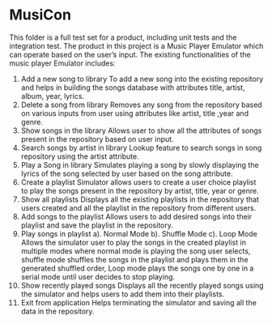 # MusiCon
This folder is a full test set for a product, including unit tests and the integration test. The product in this project is a Music Player Emulator which can operate based on the user’s input. The existing functionalities of the music player Emulator includes: 

1. Add a new song to library 
     To add a new song into the existing repository and helps in building the songs database with attributes title, artist, album, year, lyrics. 
2. Delete a song from library 
     Removes any song from the repository based on various inputs from user using attributes like artist, title ,year and genre. 
3. Show songs in the library 
     Allows user to show all the attributes of songs present in the repository based on user input. 
4. Search songs by artist in library 
     Lookup feature to search songs in song repository using the artist attribute. 
5. Play a Song in library 
     Simulates playing a song by slowly displaying the lyrics of the song selected by user based on the song attribute. 
6. Create a playlist 
     Simulator allows users to create a user choice playlist to play the songs present in the repository by artist, title, year or genre. 
7. Show all playlists 
     Displays all the existing playlists in the repository that users created and all the playlist in the repository from different users. 
8. Add songs to the playlist 
     Allows users to add desired songs into their playlist and save the playlist in the repository. 
9. Play songs in playlist 
     a). Normal Mode b). Shuffle Mode c). Loop Mode 
     Allows the simulator user to play the songs in the created playlist in multiple modes where normal mode is playing the song user selects, shuffle mode shuffles the songs in the playlist and plays them in the generated shuffled order, Loop mode plays the songs one by one in a serial mode until user decides to stop playing. 
10. Show recently played songs 
     Displays all the recently played songs using the simulator and helps users to add them into their playlists. 
11. Exit from application Helps terminating the simulator and saving all the data in the repository.
